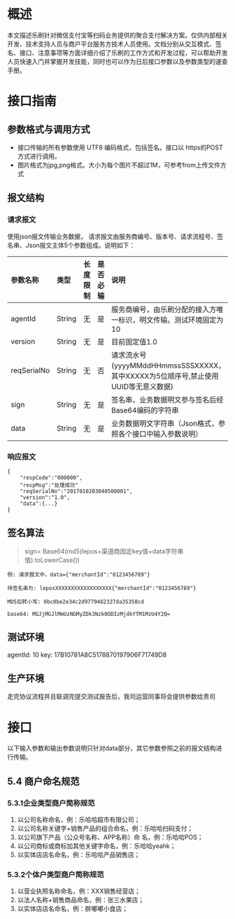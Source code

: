 #  概述 #
本文描述乐刷针对微信支付宝等扫码业务提供的聚合支付解决方案。仅供内部相关开发、技术支持人员与商户平台服务方技术人员使用。文档分别从交互模式、签名、接口、注意事项等方面详细介绍了乐刷的工作方式和开发过程，可以帮助开发人员快速入门并掌握开发技能，同时也可以作为日后接口参数以及参数类型的速查手册。
# 接口指南 #
##  参数格式与调用方式 ##
+ 接口传输的所有参数使用 UTF8 编码格式，包括签名。接口以 https的POST方式进行调用。
+ 图片格式为jpg,png格式。大小为每个图片不超过1M，可参考from上传文件方式

##  报文结构 ##
###  请求报文 ###
使用json报文传输业务数据， 请求报文由服务商编号、版本号、请求流程号、签名串、Json报文主体5个参数组成。说明如下：

|参数名称|类型|长度限制|是否必输|说明|
|:---|:---|:---|:---|:---|
|agentId|String|无|是|服务商编号，由乐刷分配的接入方唯一标识，明文传输。测试环境固定为10|
|version|String|无|是|目前固定值1.0|
|reqSerialNo|String|无|否|请求流水号(yyyyMMddHHmmssSSSXXXXX，其中XXXXX为5位顺序号,禁止使用UUID等无意义数据)|
|sign|String|无|是|签名串，业务数据明文参与签名后经Base64编码的字符串|
|data|String|无|是|业务数据明文字符串（Json格式，参照各个接口中输入参数说明）|
###  响应报文 ###
```
{
	"respCode":"000000",
	"respMsg":"处理成功"
	"reqSerialNo":"2017010203040500001",
	"version":"1.0",
	"data":{...}
}
```
##  签名算法 ##
>sign= Base64(md5(lepos+渠道商固定key值+data字符串值).toLowerCase())

	例: 请求报文中，data={"merchantId":"0123456789"}

	待签名串为: leposXXXXXXXXXXXXXXXXXX{"merchantId":"0123456789"}
    
    MD5后转小写: 0bc0be2e34c2d9779482327da35358cd
    
	base64: MGJjMGJlMmUzNGMyZDk3Nzk0ODIzMjdkYTM1MzU4Y2Q=


## 测试环境 ##
agentId: 10
key: 17B10781A8C5178870197906F71749D8

## 生产环境 ##

走完协议流程并且联调完提交测试报告后，我司运营同事将会提供参数给贵司



#  接口 #
以下输入参数和输出参数说明只针对data部分，其它参数参照之前的报文结构进行传输。

## 5.4 商户命名规范 ##
### 5.3.1企业类型商户简称规范 ###
1. 以公司名称命名，例：乐哈哈超市有限公司；
2. 以公司名称关键字+销售产品的组合命名，例：乐哈哈扫码支付；
3. 以公司旗下产品（公众号名称、APP名称）命 名，例：乐哈哈POS；
4. 以公司商标或商标加其他关键字命名，例：乐哈哈yeahk；
5. 以实体店店名命名，例：乐哈哈产品销售店；

### 5.3.2个体户类型商户简称规范 ###
1. 以营业执照名称命名，例：XXX销售经营店；
2. 以法人名称+销售商品命名，例：张三水果店；
3. 以实体店店名命名，例：胖嘟嘟小食店；
